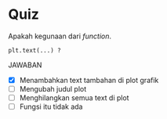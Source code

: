 # Quiz

Apakah kegunaan dari _function_.

```plt.text(...) ?```

JAWABAN
- [X] Menambahkan text tambahan di plot grafik
- [ ] Mengubah judul plot
- [ ] Menghilangkan semua text di plot
- [ ] Fungsi itu tidak ada
